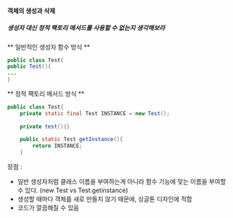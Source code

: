 #### 객체의 생성과 삭제
##### 생성자 대신 정적 팩토리 메서드를 사용할 수 없는지 생각해보라

**  일반적인 생성자 함수 방식 **
```java
public class Test{
public Test(){
...
}
```

**  정적 팩토리 메서드 방식 **
```java
public class Test{
	private static final Test INSTANCE = new Test();
	
	private test(){}
	
	public static Test getInstance(){
		return INSTANCE;
	}
```
장점 : 
 
* 일반 생성자처럼 클래스 이름을 부여하는게 아니라 함수 기능에 맞는 이름을 부여할 수 있다. (new Test vs Test.getinstance)
* 생성할 때마다 객체를 새로 만들지 않기 때문에, 싱글톤 디자인에 적합
* 코드가 깔끔해질 수 있음

